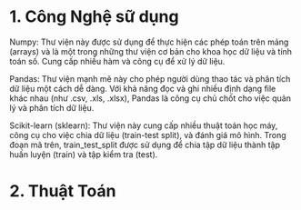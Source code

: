 # 1. Công Nghệ sữ dụng 
Numpy: Thư viện này được sử dụng để thực hiện các phép toán trên mảng (arrays) và là một trong những thư viện cơ bản cho khoa học dữ liệu và tính toán số. Cung cấp nhiều hàm và công cụ để xử lý dữ liệu.

Pandas: Thư viện mạnh mẽ này cho phép người dùng thao tác và phân tích dữ liệu một cách dễ dàng. Với khả năng đọc và ghi nhiều định dạng file khác nhau (như .csv, .xls, .xlsx), Pandas là công cụ chủ chốt cho việc quản lý và phân tích dữ liệu.

Scikit-learn (sklearn): Thư viện này cung cấp nhiều thuật toán học máy, công cụ cho việc chia dữ liệu (train-test split), và đánh giá mô hình. Trong đoạn mã trên, train_test_split được sử dụng để chia tập dữ liệu thành tập huấn luyện (train) và tập kiểm tra (test).

# 2. Thuật Toán
